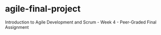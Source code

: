 # agile-final-project
Introduction to Agile Development and Scrum - Week 4 - Peer-Graded Final Assignment
